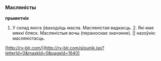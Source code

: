 ### Масляністы
**прыметнік**

1. У склад якога ўваходзіць масла. Масляністая вадкасць. 2. Які мае мяккі бляск. Масляністыя вочы (пераноснае значэнне). || назоўнік: масляністасць.

<a rel="author">[http://rv-blr.com/](http://rv-blr.com/slounik.jsp?letterId=0&maskId=0&pageId=1640)</a>
